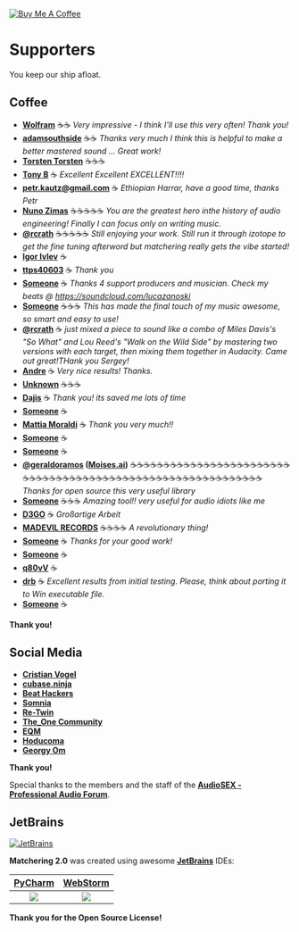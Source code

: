 [![Buy Me A Coffee](https://www.buymeacoffee.com/assets/img/custom_images/orange_img.png)][BMC]

# Supporters

You keep our ship afloat.

## Coffee

- **[Wolfram][BMC]** ☕☕ *Very impressive - I think I'll use this very often! Thank you!*
- **[adamsouthside][BMC]** ☕☕ *Thanks very much I think this is helpful to make a better mastered sound ... Great work!*
- **[Torsten Torsten](https://www.buymeacoffee.com/torstentorsten)** ☕☕☕
- **[Tony B][BMC]** ☕ *Excellent Excellent EXCELLENT!!!!*
- **[petr.kautz@gmail.com][BMC]** ☕ *Ethiopian Harrar, have a good time, thanks Petr*
- **[Nuno Zimas][BMC]** ☕☕☕☕☕ *You are the greatest hero inthe history of audio engineering! Finally I can focus only on writing music.*
- **[@rcrath](https://twitter.com/rcrath)** ☕☕☕☕☕ *Still enjoying your work. Still run it through izotope to get the fine tuning afterword but matchering really gets the vibe started!*
- **[Igor Ivlev][BMC]** ☕
- **[ttps40603][BMC]** ☕ *Thank you*
- **[Someone][BMC]** ☕ *Thanks 4 support producers and musician. Check my beats @ https://soundcloud.com/lucazanoski*
- **[Someone][BMC]** ☕☕☕ *This has made the final touch of my music awesome, so smart and easy to use!*
- **[@rcrath](https://twitter.com/rcrath)** ☕ *just mixed a piece to sound like a combo of Miles Davis's "So What" and Lou Reed's "Walk on the Wild Side" by mastering two versions with each target, then mixing them together in Audacity. Came out great!THank you Sergey!*
- **[Andre][BMC]** ☕ *Very nice results! Thanks.*
- **[Unknown][BMC]** ☕☕☕
- **[Dajis][BMC]** ☕ *Thank you! its saved me  lots of time*
- **[Someone][BMC]** ☕
- **[Mattia Moraldi][BMC]** ☕ *Thank you very much!!*
- **[Someone][BMC]** ☕
- **[Someone][BMC]** ☕
- **[@geraldoramos](https://twitter.com/geraldoramos) ([Moises.ai](https://moises.ai))** ☕☕☕☕☕☕☕☕☕☕☕☕☕☕☕☕☕☕☕☕☕☕☕☕☕☕☕☕☕☕☕☕☕☕☕☕☕☕☕☕☕☕☕☕☕☕☕☕☕☕☕☕☕☕☕☕☕☕☕☕ *Thanks for open source this very useful library*
- **[Someone][BMC]** ☕☕☕ *Amazing tool!! very useful for audio idiots like me*
- **[D3GO][BMC]** ☕ *Großartige Arbeit*
- **[MADEVIL RECORDS](https://www.youtube.com/channel/UCpmVeMJDrfHI56FEbMQ10zg)** ☕☕☕☕ *A revolutionary thing!*
- **[Someone][BMC]** ☕ *Thanks for your good work!*
- **[Someone][BMC]** ☕
- **[q80vV][BMC]** ☕
- **[drb][BMC]** ☕ *Excellent results from initial testing. Please, think about porting it to Win executable file.*
- **[Someone][BMC]** ☕

**Thank you!**

## Social Media

- **[Cristian Vogel](https://twitter.com/neverenginelabs)**
- **[cubase.ninja](https://cubase.ninja/)**
- **[Beat Hackers](https://soundcloud.com/beat-hackers)**
- **[Somnia](https://soundcloud.com/somnia)**
- **[Re-Twin](https://soundcloud.com/re-twin/)**
- **[The_One Community](https://vk.com/the_one_community)**
- **[EQM](https://soundcloud.com/endque)**
- **[Hoducoma](https://soundcloud.com/hoducoma)**
- **[Georgy Om](https://soundcloud.com/georgy-om)**

**Thank you!**

Special thanks to the members and the staff of the **[AudioSEX - Professional Audio Forum](https://audiosex.pro/)**.

## JetBrains

[![JetBrains](https://raw.githubusercontent.com/sergree/matchering/master/images/JetBrains.png)](https://www.jetbrains.com)

**Matchering 2.0** was created using awesome **[JetBrains]** IDEs:

[PyCharm] | [WebStorm]
:-------------------------:|:-------------------------:
[![](https://raw.githubusercontent.com/sergree/matchering/master/images/PyCharm.png)][PyCharm] | [![](https://raw.githubusercontent.com/sergree/matchering/master/images/WebStorm.png)][WebStorm]

**Thank you for the Open Source License!**

[JetBrains]: https://www.jetbrains.com/?from=Matchering
[PyCharm]: https://www.jetbrains.com/pycharm/?from=Matchering
[WebStorm]: https://www.jetbrains.com/webstorm/?from=Matchering
[BMC]: https://www.buymeacoffee.com/sergree
